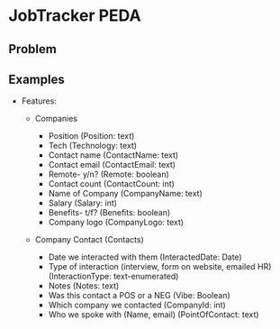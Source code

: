# JobTracker PEDA

## Problem

## Examples

- Features:

  - Companies

    - Position (Position: text)
    - Tech (Technology: text)
    - Contact name (ContactName: text)
    - Contact email (ContactEmail: text)
    - Remote- y/n? (Remote: boolean)
    - Contact count (ContactCount: int)
    - Name of Company (CompanyName: text)
    - Salary (Salary: int)
    - Benefits- t/f? (Benefits: boolean)
    - Company logo (CompanyLogo: text)

  - Company Contact (Contacts)
    - Date we interacted with them (InteractedDate: Date)
    - Type of interaction (interview, form on website, emailed HR) (InteractionType: text-enumerated)
    - Notes (Notes: text)
    - Was this contact a POS or a NEG (Vibe: Boolean)
    - Which company we contacted (CompanyId: int)
    - Who we spoke with (Name, email) (PointOfContact: text)
